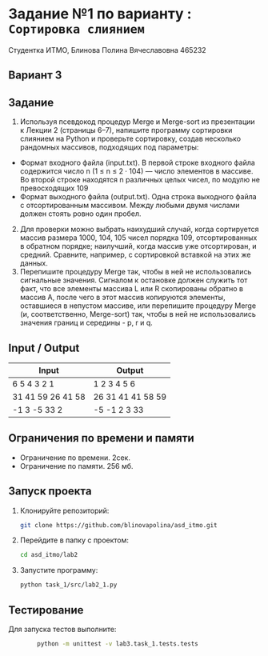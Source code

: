 # Задание №1 по варианту  : `Сортировка слиянием`
Студентка ИТМО,  Блинова Полина Вячеславовна 465232

## Вариант 3

## Задание 
1.	Используя псевдокод процедур Merge и Merge-sort из презентации к Лекции 2 (страницы 6–7), напишите программу сортировки слиянием на Python и проверьте сортировку, создав несколько рандомных массивов, подходящих под параметры:
-	Формат входного файла (input.txt). В первой строке входного файла содержится число n (1 ≤ n ≤ 2 · 104) — число элементов в массиве. Во второй строке находятся n различных целых чисел, по модулю не превосходящих 109
-	Формат выходного файла (output.txt). Одна строка выходного файла с отсортированным массивом. Между любыми двумя числами должен стоять ровно один пробел.
2.	Для проверки можно выбрать наихудший случай, когда сортируется массив размера 1000, 104, 105 чисел порядка 109, отсортированных в обратном порядке; наилучший, когда массив уже отсортирован, и средний. Сравните, например, с сортировкой вставкой на этих же данных.
3.	Перепишите процедуру Merge так, чтобы в ней не использовались сигнальные значения. Сигналом к остановке должен служить тот факт, что все элементы массива L или R скопированы обратно в массив A, после чего в этот массив копируются элементы, оставшиеся в непустом массиве, или перепишите процедуру Merge (и, соответственно, Merge-sort) так, чтобы в ней не использовались значения границ и середины - p, r и q.


## Input / Output 

| Input             | Output            |
|-------------------|-------------------|
| 6 5 4 3 2 1       | 1 2 3 4 5 6       |
| 31 41 59 26 41 58 | 26 31 41 41 58 59 |
| -1 3 -5 33 2      | -5 -1 2 3 33      |

## Ограничения по времени и памяти

- Ограничение по времени. 2сек.
- Ограничение по памяти. 256 мб.


## Запуск проекта
1. Клонируйте репозиторий:
   ```bash
   git clone https://github.com/blinovapolina/asd_itmo.git
   ```
2. Перейдите в папку с проектом:
   ```bash
   cd asd_itmo/lab2
   ```
3. Запустите программу:
   ```bash
   python task_1/src/lab2_1.py
   ```


## Тестирование
Для запуска тестов выполните:
```bash
        python -m unittest -v lab3.task_1.tests.tests
```

